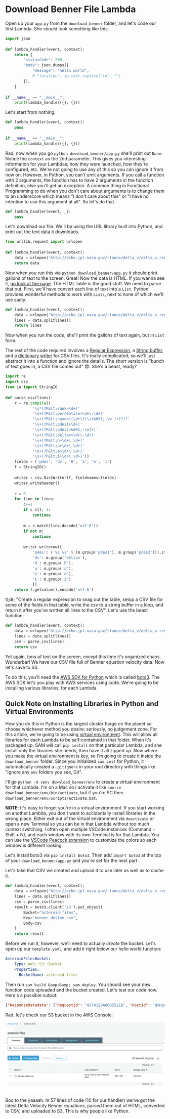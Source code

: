 # Download Benner File Lambda

Open up your `app.py` from the `download_benner` folder, and let's code our first Lambda. She should look something like this:

```python
import json

def lambda_handler(event, context):
    return {
        "statusCode": 200,
        "body": json.dumps({
            "message": "hello world",
            # "location": ip.text.replace("\n", "")
        }),
    }

if __name__ == "__main__":
    print(lambda_handler({}, {}))
```


Let's start from nothing.

```python
def lambda_handler(event, context):
    pass

if __name__ == "__main__":
    print(lambda_handler({}, {}))
```


Rad, now when you go `python download_benner/app.py` she'll print out `None`. Notice the `context` as the 2nd parameter. This gives you interesting information for your Lambdas; how they were launched, how they're configured, etc. We're not going to use any of this so you can ignore it from now on. However, in Python, you can't omit arguments. If you call a function with 2 arguments, the function has to have 2 arguments in the function definition, else you'll get an exception. A common thing in Functional Programming to do when you don't care about arguments is to change them to an underscore which means "I don't care about this" or "I have no intention to use this argument at all". So let's do that. 

```python
def lambda_handler(event, _):
    pass
```


Let's download our file. We'll be using the URL library built into Python, and print out the text data it downloads.

```python
from urllib.request import urlopen

def lambda_handler(event, context):
    data = urlopen('http://echo.jpl.nasa.gov/~lance/delta_v/delta_v.rendezvous.html').read()
    return data
```


Now when you run this via `python download_benner/app.py` it should print gallons of text to the screen. Great! Now the data is HTML. If you wanna see it, <a href="https://echo.jpl.nasa.gov/~lance/delta_v/delta_v.rendezvous.html">go look at the page</a>. The HTML table is the good stuff. We need to parse that out. First, we'll have convert each line of text into a `List`. Python provides wonderful methods to work with `Lists`, next to none of which we'll use sadly.

```python
def lambda_handler(event, context):
    data = urlopen('http://echo.jpl.nasa.gov/~lance/delta_v/delta_v.rendezvous.html').read()
    lines = data.splitlines()
    return lines
```


Now when you run the code, she'll print the gallons of text again, but in `List` form.

The rest of the code required involves a <a href="https://docs.python.org/3/library/re.html">Regular Expression</a>, a <a href="https://docs.python.org/2/library/stringio.html">String buffer</a>, and a <a href="https://docs.python.org/3/library/csv.html">dictionary writer</a> for CSV files. It's really complicated, so we'll just abstract it into a function and ignore the details. The short version is "bunch of text goes in, a CSV file comes out" 😎.  She's a beast, ready?

```python
import re
import csv
from io import StringIO

def parse_csv(lines):
    r = re.compile((
            '\s*(?P&lt;rank>\d+)'
            '\s+(?P&lt;percentile>\d+\.\d+)'
            '\s+(?P&lt;name>\(\d+\)(\s+&#91;-\w ]+)?)?'
            '\s+(?P&lt;pdes1>\d+)'
            '\s+(?P&lt;pdes2>&#91;-\w]+)'
            '\s+(?P&lt;deltav>\d+\.\d+)'
            '\s+(?P&lt;h>\d+\.\d+)'
            '\s+(?P&lt;a>\d+\.\d+)'
            '\s+(?P&lt;e>\d+\.\d+)'
            '\s+(?P&lt;i>\d+\.\d+)'))
    fields = ('pdes', 'dv', 'H', 'a', 'e', 'i')
    f = StringIO()

    writer = csv.DictWriter(f, fieldnames=fields)
    writer.writeheader()

    c = 0
    for line in lines:
        c+=1
        if c &lt; 4:
            continue

        m = r.match(line.decode("utf-8"))
        if not m:
            continue

        writer.writerow({
            'pdes': ('%s %s' % (m.group('pdes1'), m.group('pdes2'))).strip(),
            'dv': m.group('deltav'),
            'H': m.group('h'),
            'a': m.group('a'),
            'e': m.group('e'),
            'i': m.group('i')
            })
    return f.getvalue().encode('utf-8')
```


tl;dr; "Create a regular expression to snag out the table, setup a CSV file for some of the fields in that table, write the csv to a string buffer in a loop, and return it after you've written all lines to the CSV".  Let's use the beast function:

```python
def lambda_handler(event, context):
    data = urlopen('http://echo.jpl.nasa.gov/~lance/delta_v/delta_v.rendezvous.html').read()
    lines = data.splitlines()
    csv = parse_csv(lines)
    return csv
```


Yet again, tons of text on the screen, except this time it's organized chaos. Wunderbar! We have our CSV file full of Benner equation velocity data. Now let's save to S3.

To do this, you'll need the <a href="https://aws.amazon.com/sdk-for-python/">AWS SDK for Python</a> which is called <a href="https://boto3.amazonaws.com/v1/documentation/api/latest/reference/services/index.html">boto3</a>. The AWS SDK let's you play with AWS services using code. We're going to be installing various libraries, for each Lambda.

## Quick Note on Installing Libraries in Python and Virtual Environments

How you do this in Python is the largest cluster flarge on the planet so choose whichever method you desire; seriously, no judgement zone. For this article, we're going to be using <a href="https://docs.python.org/3/tutorial/venv.html">virtual environment</a>. This will allow all libraries for each Lambda to be self-contained in that folder. When it's packaged up, SAM will call `pip install` on that particular Lambda, and she install only the libraries she needs, then have it all zipped up. Now _where_ you make the virtual environment is key, so I'm going to create it inside the `download_benner` folder. Since you initialized `sam init` for Python, it automatically created a `.gitignore` in your root directory with things like "Ignore any `env` folders you see, Git".

 I'll go `python -m venv download_benner/env` to create a virtual environment for that Lambda. I'm on a Mac so I activate it like `source download_benner/env/bin/activate`, but if you're PC then `download_benner/env/Scripts/activate.bat`.

**NOTE**: It's easy to forget you're in a virtual environment. If you start working on another Lambda, you don't want to accidentally install libraries in the wrong place. Either exit out of the virtual environment via `deactivate` or open a new Terminal so you can be in that Lambda without too much context switching. I often open multiple VSCode instances (Command + Shift + N), and each window with its own Terminal is for that Lambda. You can use the <a href="https://marketplace.visualstudio.com/items?itemName=johnpapa.vscode-peacock">VSCode Peacock extension</a> to customize the colors so each window is different looking. 

Let's install boto3 via `pip install boto3`.  Then add `import boto3` at the top of your `download_benner/app.py` and you're set for the next part.

Let's take that CSV we created and upload it to use later as well as to cache it.

```python
def lambda_handler(event, context):
    data = urlopen('http://echo.jpl.nasa.gov/~lance/delta_v/delta_v.rendezvous.html').read()
    lines = data.splitlines()
    csv = parse_csv(lines)
    result = boto3.client('s3').put_object(
        Bucket="asteroid-files", 
        Key="benner_deltav.csv", 
        Body=csv
    )
    return result
```


Before we run it, however, we'll need to actually _create_ the bucket. Let's open up our `template.yaml`, and add it right below our hello world function:

```yaml
AsteroidFilesBucket:
    Type: AWS::S3::Bucket
    Properties:
      BucketName: asteroid-files
```


Then run `sam build &amp;&amp; sam deploy`. You should see your new function code uploaded and the bucket created. Let's test our code now. Here's a possible output:

```json
{"ResponseMetadata": {"RequestId": "4374128A66D5521B", "HostId": "QxHqCs2gWw=", "HTTPStatusCode": 200, "HTTPHeaders": {"x-amz-id-2": "QxHqCVTEWw=", "x-amz-request-id": "4374128A66D5521B", "date": "Mon, 06 Apr 2020 13:44:28 GMT", "etag": ""bb94e638d39"", "content-length": "0", "server": "AmazonS3"}, "RetryAttempts": 0}, "ETag": '"bb9892ad8d39"'}
```

Rad, let's check our S3 bucket in the AWS Console:

<img src="./Screen-Shot-2020-04-07-at-6.13.35-AM-1024x453.png"></img>

Boo to the yaaaah. In 57 lines of code (10 for our handler) we've got the latest Delta Velocity Benner equations, parsed them out of HTML, converted to CSV, and uploaded to S3. This is why people like Python.